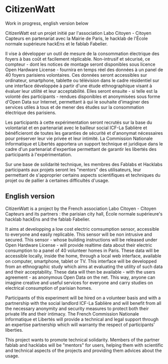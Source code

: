CitizenWatt
===========

Work in progress, english version below

CitizenWatt est un projet initié par l'association Labo Citoyen - Citoyen
Capteurs en partenariat avec la Mairie de Paris, le hacklab de l'École normale
supérieure hackEns et le fablab Fabelier.

Il vise à développer un outil de mesure de la consommation électrique des
foyers à bas coût et facilement réplicable. Non-intrusif et sécurisé, ce
compteur - dont les notices de montage seront disponibles sous licence Open
Hardware License - fournira en temps réel des données à un panel de 40 foyers
parisiens volontaires. Ces données seront accessibles sur ordinateur,
smartphone, tablette ou télévision dans le cadre résidentiel sur une interface
développée à partir d'une étude ethnographique visant à évaluer leur utilité et
leur acceptabilité. Elles seront ensuite - si telle est la volonté des
participants - rendues disponibles et anonymisées sous forme d'Open Data sur
Internet, permettant à qui le souhaite d'imaginer des services utiles à tous et
de mener des études sur la consommation électrique des parisiens.

Les participants à cette expérimentation seront recrutés sur la base du
volontariat et en partenariat avec le bailleur social ICF-La Sablière et
bénéficieront de toutes les garanties de sécurité et d'anonymat nécessaires
pour préserver leur vie privée et leur intimité. La Commission Nationale
Informatique et Libertés apportera un support technique et juridique dans le
cadre d'un partenariat d'expertise permettant de garantir les libertés des
participants à l'expérimentation.

Sur une base de solidarité technique, les membres des Fablabs et Hacklabs
participants aux projets seront les "mentors" des utilisateurs, leur permettant
de s'approprier certains aspects scientifiques et techniques du projet ou de
pallier à certaines difficultés d'usage.


## English version

CitizenWatt is a project by the French association Labo Citoyen - Citoyen
Capteurs and its partners : the parisian city hall, École normale supérieure's
hacklab hackEns and the fablab Fabelier.

It aims at developping a low cost electric comsumption sensor, accessible to
everyone and easily replicable. This sensor will be non intrusive and secured.
This sensor - whose building instructions will be released under Open Hardware
License - will provide realtime data about their electric consumption to a
panel of 40 volunteer homes in Paris. These data will be accessible locally,
inside the home, through a local web interface, available on computer,
smartphone, tablet or TV. This interface will be developped from an
ethnographic study which aims at evaluating the utility of such data and their
acceptability. These data will then be available - with the users agreement -
as anonymous Open Data on the net. This way, anyone can imagine creative and
useful services for everyone and carry studies on electrical consumption of
parisian homes.

Participants of this experiment will be hired on a volunteer basis and with a
partnership with the social landlord ICF-La Sablière and will benefit from all
the necessary anonymity and security measures to protect both their private
life and their intimacy. The French Commission Nationale Informatique et
Libertés will provide a technical and legal support through an expertise
partnership which will warranty the respect of participants' liberties.

This project wants to promote technical solidarity. Members of the partner
fablab and hacklabs will be "mentors" for users, helping them with scientific
and technical aspects of the projects and providing them advices about the
usage.

